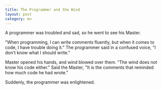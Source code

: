```yaml
---
title: The Programmer and the Wind
layout: post
category: en
---
```


A programmer was troubled and sad, so he went to see his Master.

"When programming, I can write comments fluently, but when it comes to code, I have trouble doing it." The programmer said in a confused voice, "I don't know what I should write."

Master opened his hands, and wind blowed over them. "The wind does not know his code either." Said the Master, "It is the comments that reminded how much code he had wrote."

Suddenly, the programmer was enlightened.
